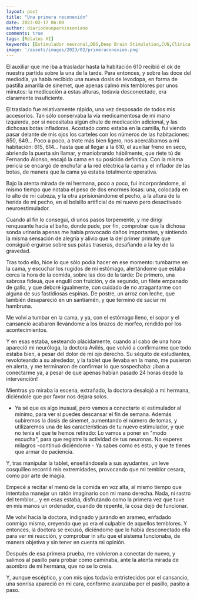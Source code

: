 ```yaml
---
layout: post
title: "Una primera reconexión"
date: 2023-02-17 06:00
author: diariodeunparkinsoniano
comments: true
tags: [Relatos XI] 
keywords: [Estimulador neuronal,DBS,Deep Brain Stimulation,CUN,Clínica Universitaria de Navarra,conexión]
image: '/assets/images/2023/02/primeraconexion.png'
---
```

El auxiliar que me iba a trasladar hasta la habitación 610 recibió el ok de nuestra partida sobre la una de la tarde.
Para entonces, y sobre las doce del mediodía, ya había recibido una nueva dosis de levodopa, en forma de pastilla amarilla de sinemet, que apenas calmó mis temblores por unos minutos: la medicación a estas alturas, todavía desconectado, era claramente insuficiente.

El traslado fue relativamente rápido, una vez desposado de  todos mis accesorios. Tan sólo conservaba la vía medicamentosa de mi mano izquierda, por si necesitaba algún chute de medicación adicional, y las dichosas botas infladoras. Acostado como estaba en la camilla, fui viendo pasar delante de mis ojos los  carteles con los números de las habitaciones: 650, 649...
Poco a poco, a trote más bien ligero, nos acercábamos a mi habitación: 615, 614... hasta que al llegar a la 610, el auxiliar freno en seco, abriendo la puerta sin llamar, y maniobrando hábilmente, que ríete tú de Fernando Alonso, encajó la cama en su posición definitiva. Con la misma pericia se encargó de enchufar a la red eléctrica la cama y el inflador de las botas, de manera que la cama ya estaba totalmente operativa.

Bajo la atenta mirada de mi hermana, poco a poco, fui incorporándome, al mismo tiempo que notaba el peso de dos enormes losas: una, colocada en lo alto de mi cabeza, y la otra aprisionándome el pecho, a la altura de la herida de mi pecho, en el bolsillo artificial de mi nuevo pero desactivado neuroestimulador.

Cuando al fin lo conseguí, dí unos pasos torpemente, y me dirigí renqueante hacia el baño, donde pude, por fin, comprobar que la dichosa sonda urinaria apenas me había provocado daños importantes, y sintiendo la misma sensación de alegría y alivio que la del primer primate que consiguió erguirse sobre sus patas traseras, desafiando a la ley de la gravedad.

Tras todo ello, hice lo que sólo podía hacer en ese momento: tumbarme en la cama, y escuchar los rugidos de mi estómago, alertándome que estaba cerca la hora de la comida, sobre las dos de la tarde: De primero, una sabrosa fideuá, que engullí con fruición, y de segundo, un filete empanado de gallo, y que deboré igualmente, con cuidado de no atragantarme con alguna de sus fastidiosas espinas. De postre, un arroz con leche, que también desapareció en un santiamén, y que terminó de saciar mi hambruna.

Me volví a tumbar en la cama, y ya, con el estómago lleno, el sopor y el cansancio acabaron llevándome a los brazos de morfeo, rendido por los acontecimientos.

Y en esas estaba, sesteando plácidamente, cuando al cabo de una hora apareció mi neuróloga, la doctora Avilés, que volvió a confirmarme que todo estaba bien, a pesar del dolor de mi ojo derecho.
Su séquito de estudiantes, revoloteando a su alrededor, y la tablet que llevaba en la mano, me pusieron en alerta, y me terminaron de confirmar lo que sospechaba: ¡iban a conectarme ya, a pesar de que apenas habían pasado 24 horas desde la intervención!

Mientras yo miraba la escena, extrañado, la doctora desalojó a mi hermana, diciéndole que por favor nos dejara solos.

- Ya sé que es algo inusual, pero vamos a conectarte el estimulador al mínimo, para ver si puedes descansar el fin de semana. Además subiremos la dosis de sinemet, aumentando el número de tomas, y utilizaremos una de las características de tu nuevo estimulador, y que no tenía el que te hemos retirado: Lo vamos a poner en "modo escucha", para que registre la actividad de tus neuronas. No esperes milagros -continuó diciéndome - Ya sabes como es esto, y que te tienes que armar de paciencia.

Y, tras manipular la tablet, enseñándosela a sus ayudantes, un leve cosquilleo recorrió mis extremidades, provocando que mi temblor cesara, como por arte de magia.

Empecé a recitar el menú de la comida en voz alta, al mismo tiempo que intentaba manejar un ratón imaginario con mi mano derecha. Nada, ni rastro del temblor... y en esas estaba, disfrutando como la primera vez que tuve en mis manos un ordenador, cuando de repente, la cosa dejó de funcionar.

Me volví hacia la doctora, indignado y jurando en arameo, enfadado conmigo mismo, creyendo que yo era el culpable de aquellos temblores. Y entonces, la doctora se excusó, diciéndome que lo había desconectado ella para ver mi reacción, y comprobar in situ que el sistema funcionaba, de manera objetiva y sin tener en cuenta mi opinión.

Después de esa primera prueba, me volvieron a conectar de nuevo, y salimos al pasillo para probar como caminaba, ante la atenta mirada de asombro de mi hermana, que no se lo creía.

Y, aunque escéptico, y con mis ojos todavía entristecidos por el cansancio, una sonrisa apareció en mi cara, conforme avanzaba por el pasillo, pasito a paso.
